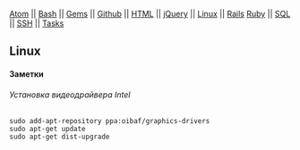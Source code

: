 [Atom](/atom.md) || [Bash](bash.md) || [Gems](/gems.md) || [Github](/github.md) || [HTML](html.md) || [jQuery](/jquery.md) || [Linux](/linux.md) || [Rails](rails.md) [Ruby](ruby.md) || [SQL](sql.md) || [SSH](ssh.md) || [Tasks](tasks.md)

## Linux

#### Заметки

###### Установка видеодрайвера Intel
```
sudo add-apt-repository ppa:oibaf/graphics-drivers
sudo apt-get update
sudo apt-get dist-upgrade
```

